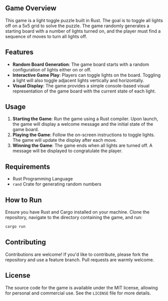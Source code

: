 ## Game Overview

This game is a light toggle puzzle built in Rust. The goal is to toggle all lights off on a 5x5 grid to solve the puzzle. The game randomly generates a starting board with a number of lights turned on, and the player must find a sequence of moves to turn all lights off.

## Features

- **Random Board Generation**: The game board starts with a random configuration of lights either on or off.
- **Interactive Game Play**: Players can toggle lights on the board. Toggling a light will also toggle adjacent lights vertically and horizontally.
- **Visual Display**: The game provides a simple console-based visual representation of the game board with the current state of each light.

## Usage

1. **Starting the Game**: Run the game using a Rust compiler. Upon launch, the game will display a welcome message and the initial state of the game board.
2. **Playing the Game**: Follow the on-screen instructions to toggle lights. The game will update the display after each move.
3. **Winning the Game**: The game ends when all lights are turned off. A message will be displayed to congratulate the player.

## Requirements

- Rust Programming Language
- `rand` Crate for generating random numbers

## How to Run

Ensure you have Rust and Cargo installed on your machine. Clone the repository, navigate to the directory containing the game, and run:

```bash
cargo run
```

## Contributing

Contributions are welcome! If you'd like to contribute, please fork the repository and use a feature branch. Pull requests are warmly welcome.

## License

The source code for the game is available under the MIT license, allowing for personal and commercial use. See the `LICENSE` file for more details.
